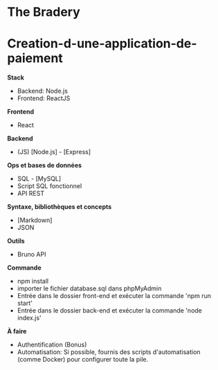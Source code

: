 # The Bradery
# Creation-d-une-application-de-paiement
**Stack**

- Backend: Node.js
- Frontend: ReactJS

**Frontend**

- React

**Backend**

- (JS) [Node.js] - [Express]

**Ops et bases de données**

- SQL - [MySQL]
- Script SQL fonctionnel
- API REST

**Syntaxe, bibliothèques et concepts**

- [Markdown]
- JSON

**Outils**

- Bruno API

**Commande**

 - npm install
 - importer le fichier database.sql dans phpMyAdmin 
 - Entrée dans le dossier front-end et exécuter la commande 'npm run start'
 - Entrée dans le dossier back-end et exécuter la commande 'node index.js'

**À faire**

- Authentification (Bonus)
- Automatisation: Si possible, fournis des scripts d'automatisation (comme Docker) pour configurer toute la pile.